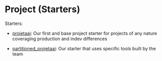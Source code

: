 # Project (Starters)

Starters:
- [projetaai](https://github.com/ProjetaAi/projetaai-starters/tree/main/for_projetaai/project/projetaai): Our first and base project starter for projects of any nature
coveraging production and indev differences

- [partitioned_projetaai](https://github.com/ProjetaAi/projetaai-starters/tree/main/for_projetaai/project/partitioned_projetaai): Our starter that uses specific tools built by the team
